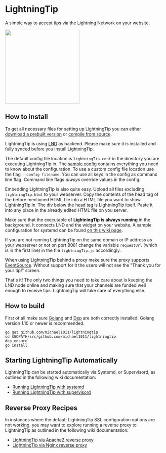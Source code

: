 # LightningTip
A simple way to accept tips via the Lightning Network on your website.

<img src="https://i.imgur.com/tTQnnoJ.gif" width="240">

## How to install
To get all necessary files for setting up LightningTip you can either [download a prebuilt version](https://github.com/michael1011/lightningtip/releases) or [compile from source](#how-to-install).


LightningTip is using [LND](https://github.com/lightningnetwork/lnd) as backend. Please make sure it is installed and fully synced before you install LightningTip.


The default config file location is `lightningTip.conf` in the directory you are executing LightningTip in. The [sample config](https://github.com/michael1011/lightningtip/blob/master/sample-lightningTip.conf) contains everything you need to know about the configuration. To use a custom config file location use the flag `--config filename`. You can use all keys in the config as command line flag. Command line flags *always* override values in the config.


Embedding LightningTip is also quite easy. Upload all files excluding `lightningTip.html` to your webserver. Copy the contents of the head tag of the before mentioned HTML file into a HTML file you want to show LightningTip in. The div below the head tag is LightningTip itself. Paste it into any place in the already edited HTML file on you server.


Make sure that the executable of **LightningTip is always running** in the background. It connects LND and the widget on your website. A sample configuration for systemd can be found [on this wiki page](https://github.com/michael1011/lightningtip/wiki/Running-LightningTip-with-systemd).


If you are not running LightningTip on the same domain or IP address as your webserver or not on port 8081 change the variable `requestUrl` (which is in the first line) in the file `lightningTip.js` accordingly.


When using LightningTip behind a proxy make sure the proxy supports [EventSource](https://developer.mozilla.org/en-US/docs/Web/API/EventSource). Without support for it the users will not see the "Thank you for your tip!" screen.


That's it! The only two things you need to take care about is keeping the LND node online and making sure that your channels are funded well enough to receive tips. LightningTip will take care of everything else.

## How to build
First of all make sure [Golang](https://golang.org/) and [Dep](https://github.com/golang/dep) are both correctly installed. Golang version 1.10 or newer is recommended.

```
go get github.com/michael1011/lightningtip
cd $GOPATH/src/github.com/michael1011/lightningtip
dep ensure
go install
```

## Starting LightningTip Automatically

LightningTip can be started automatically via Systemd, or Supervisord, as outlined in the following wiki documentation:

* [Running LightningTip with systemd](https://github.com/michael1011/lightningtip/wiki/Running-LightningTip-with-systemd)
* [Running LightningTip with supervisord](https://github.com/michael1011/lightningtip/wiki/Running-LightningTip-with-supervisord)

## Reverse Proxy Recipes

In instances where the default LightningTip SSL configuration options are not working, you may want to explore running a reverse proxy to LightningTip as outlined in the following wiki documentation:

* [LightningTip via Apache2 reverse proxy](https://github.com/michael1011/lightningtip/wiki/LightningTip-via-Apache2-reverse-proxy)
* [LightningTip via Nginx reverse proxy](https://github.com/michael1011/lightningtip/wiki/LightningTip-via-Nginx-reverse-proxy)


